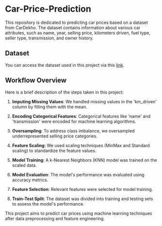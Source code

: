 # Car-Price-Prediction

This repository is dedicated to predicting car prices based on a dataset from CarDekho. The dataset contains information about various car attributes, such as name, year, selling price, kilometers driven, fuel type, seller type, transmission, and owner history.

## Dataset
You can access the dataset used in this project via this [link](https://www.kaggle.com/datasets/nehalbirla/vehicle-dataset-from-cardekho).

## Workflow Overview
Here is a brief description of the steps taken in this project:

1. **Imputing Missing Values**: We handled missing values in the 'km_driven' column by filling them with the mean.

2. **Encoding Categorical Features**: Categorical features like 'name' and 'transmission' were encoded for machine learning algorithms.

3. **Oversampling**: To address class imbalance, we oversampled underrepresented selling price categories.

4. **Feature Scaling**: We used scaling techniques (MinMax and Standard scaling) to standardize the feature values.

5. **Model Training**: A k-Nearest Neighbors (KNN) model was trained on the scaled data.

6. **Model Evaluation**: The model's performance was evaluated using accuracy metrics.

7. **Feature Selection**: Relevant features were selected for model training.

8. **Train-Test Split**: The dataset was divided into training and testing sets to assess the model's performance.

This project aims to predict car prices using machine learning techniques after data preprocessing and feature engineering.
